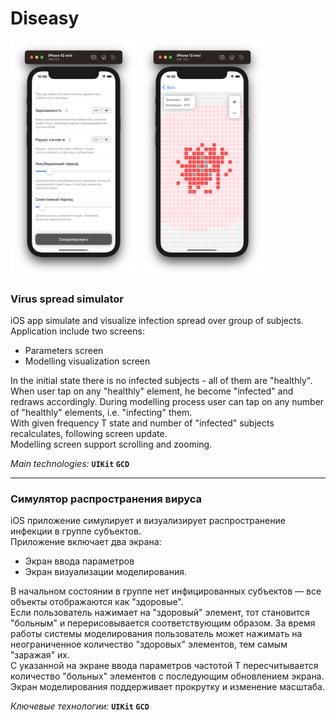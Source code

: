 # Diseasy

<img src="https://raw.githubusercontent.com/manhattan98/Diseasy/main/Screenshots/Screenshot%202021-07-07%20at%2010.48.33.png" 
  width="40%">
<img src="https://raw.githubusercontent.com/manhattan98/Diseasy/main/Screenshots/Screenshot%202021-07-07%20at%2010.49.22.png" 
  width="40%">

### Virus spread simulator
iOS app simulate and visualize infection spread over group of subjects.  
Application include two screens: 
* Parameters screen
* Modelling visualization screen

In the initial state there is no infected subjects - all of them are "healthly".  
When user tap on any "healthly" element, he become "infected" and redraws accordingly. During modelling process user can tap on any number of "healthly" elements, i.e. "infecting" them.  
With given frequency T state and number of "infected" subjects recalculates, following screen update.  
Modelling screen support scrolling and zooming.

*Main technologies:* **`UIKit` `GCD`**

----

### Симулятор распространения вируса
iOS приложение симулирует и визуализирует распространение инфекции в группе субъектов.  
Приложение включает два экрана:
* Экран ввода параметров
* Экран визуализации моделирования.

В начальном состоянии в группе нет инфицированных субъектов — все объекты отображаются как "здоровые".  
Если пользователь нажимает на "здоровый" элемент, тот становится "больным" и перерисовывается соответствующим образом. За время работы системы моделирования пользователь может нажимать на неограниченное количество "здоровых" элементов, тем самым "заражая" их.  
С указанной на экране ввода параметров частотой T пересчитывается количество "больных" элементов с последующим обновлением экрана.  
Экран моделирования поддерживает прокрутку и изменение масштаба. 

*Ключевые технологии:* **`UIKit` `GCD`**
